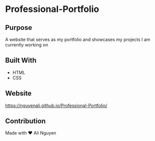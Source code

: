 # Professional-Portfolio

## Purpose
A website that serves as my portfolio and showcases my projects I am currently working on 
## Built With
* HTML
* CSS

## Website
https://nguyenali.github.io/Professional-Portfolio/


## Contribution
Made with ❤️ Ali Nguyen
